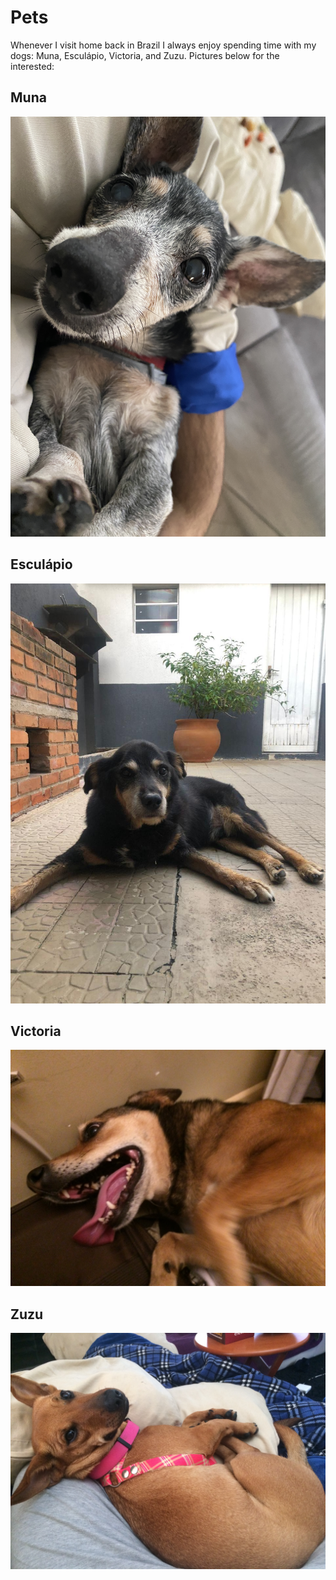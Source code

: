 # Pets

Whenever I visit home back in Brazil I always enjoy spending time with my dogs: Muna, Esculápio, Victoria, and Zuzu. Pictures below for the interested:

## Muna
![Muna](./media/muna.jpg "Muna")


## Esculápio
![Esculápio](./media/esculapio.jpg  "Esculápio")


## Victoria
![Victoria](./media/victoria.jpg  "Victoria")


## Zuzu
![Zuzu](./media/zuzu.jpg  "Zuzu")
